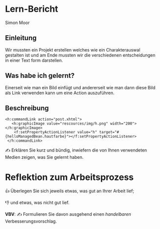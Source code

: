 # Lern-Bericht
Simon Moor

## Einleitung

Wir mussten ein Projekt erstellen welches wie ein Charakterauswal gestalten ist und am Ende mussten wir die verschiedenen entscheidungen in einer Text form darstellen.

## Was habe ich gelernt?

Einerseit wie man ein Bild einfügt und andererseit wie man dann diese Bild als Link verwenden kann um eine Action auszuführen.

## Beschreibung

```Jave
<h:commandLink action="post.xhtml">
   <h:graphicImage value="rescources/img/h.png" width="200"></h:graphicImage>
    <f:setPropertyActionListener value="h" target="#{helloManagedBean.hautfarbe}"></f:setPropertyActionListener>
 </h:commandLink>
 ```

✍️ Erklären Sie kurz und bündig, inwiefern die von Ihnen verwendeten Medien zeigen, was Sie gelernt haben.

# Reflektion zum Arbeitsprozess

👍 Überlegen Sie sich jeweils etwas, was gut an Ihrer Arbeit lief; 

👎 und etwas, was nicht gut lief.

**VBV**: ✍️ Formulieren Sie davon ausgehend einen *handelbaren* Verbesserungsvorschlag.
